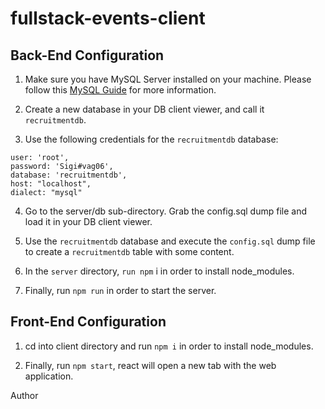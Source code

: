 # fullstack-events-client
## Back-End Configuration
1. Make sure you have MySQL Server installed on your machine. Please follow this [MySQL Guide](https://dev.mysql.com/doc/mysql-installation-excerpt/5.7/en/installing.html) for more information.

2. Create a new database in your DB client viewer, and call it ```recruitmentdb```.

3. Use the following credentials for the ```recruitmentdb``` database:
```
user: 'root',
password: 'Sigi#vag06',
database: 'recruitmentdb',
host: "localhost",
dialect: "mysql"
```

4. Go to the server/db sub-directory. Grab the config.sql dump file and load it in your DB client viewer.

5. Use the ```recruitmentdb``` database and execute the ```config.sql``` dump file to create a ```recruitmentdb``` table with some content.

6. In the ```server``` directory, ```run npm``` i in order to install node_modules.

7. Finally, run ```npm run``` in order to start the server.

## Front-End Configuration
1. cd into client directory and run ```npm i``` in order to install node_modules.

2. Finally, run ```npm start```, react will open a new tab with the web application.

Author
